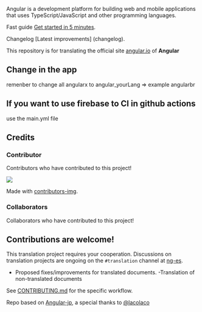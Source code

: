 Angular is a development platform for building web and mobile applications that uses TypeScript/JavaScript and other programming languages.

Fast guide
[Get started in 5 minutes](quickstart).



Changelog
[Latest improvements] (changelog).

This repository is for translating the official site [angular.io](https://angular.io) of **Angular**
## Change in the app

remenber to change all angularx to angular_yourLang => example angularbr


## If you want to use firebase to CI in github actions
use the main.yml file 

## Credits
### Contributor

Contributors who have contributed to this project!

<a href="https://github.com/angular-es/angularcomunities/graphs/contributors">
   <img src="https://contributors-img.web.app/image?repo=angular-es/angularcomunities" />
</a>

Made with [contributors-img](https://contributors-img.web.app).


### Collaborators
Collaborators who have contributed to this project!

## Contributions are welcome!

This translation project requires your cooperation.
Discussions on translation projects are ongoing on the `#translation` channel at [ng-es](https://discord.gg/tS4XVkS).

- Proposed fixes/improvements for translated documents.
-Translation of non-translated documents

See [CONTRIBUTING.md](./CONTRIBUTING.md) for the specific workflow.


Repo based on [Angular-jp](https://github.com/angular/angular-ja), a special thanks to [@lacolaco](https://github.com/lacolaco)
